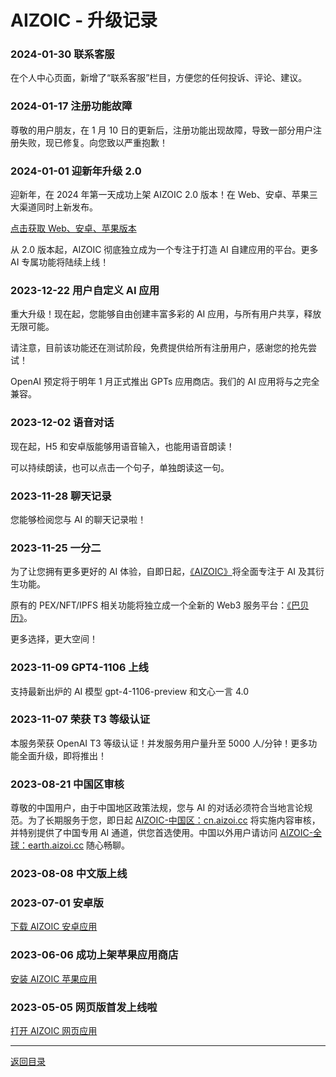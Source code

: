 # AIZOIC - 升级记录

### 2024-01-30 联系客服

在个人中心页面，新增了“联系客服”栏目，方便您的任何投诉、评论、建议。

### 2024-01-17 注册功能故障

尊敬的用户朋友，在 1 月 10 日的更新后，注册功能出现故障，导致一部分用户注册失败，现已修复。向您致以严重抱歉！

### 2024-01-01 迎新年升级 2.0

迎新年，在 2024 年第一天成功上架 AIZOIC 2.0 版本！在 Web、安卓、苹果三大渠道同时上新发布。

[点击获取 Web、安卓、苹果版本](https://u.aizoi.cc/#/pages/user-resource)

从 2.0 版本起，AIZOIC 彻底独立成为一个专注于打造 AI 自建应用的平台。更多 AI 专属功能将陆续上线！

### 2023-12-22 用户自定义 AI 应用

重大升级！现在起，您能够自由创建丰富多彩的 AI 应用，与所有用户共享，释放无限可能。

请注意，目前该功能还在测试阶段，免费提供给所有注册用户，感谢您的抢先尝试！

OpenAI 预定将于明年 1 月正式推出 GPTs 应用商店。我们的 AI 应用将与之完全兼容。

### 2023-12-02 语音对话

现在起，H5 和安卓版能够用语音输入，也能用语音朗读！

可以持续朗读，也可以点击一个句子，单独朗读这一句。

### 2023-11-28 聊天记录

您能够检阅您与 AI 的聊天记录啦！

### 2023-11-25 一分二

为了让您拥有更多更好的 AI 体验，自即日起，[《AIZOIC》](https://aizoi.cc)将全面专注于 AI 及其衍生功能。

原有的 PEX/NFT/IPFS 相关功能将独立成一个全新的 Web3 服务平台：[《巴贝历》](https://babely.cc)。

更多选择，更大空间！

### 2023-11-09 GPT4-1106 上线

支持最新出炉的 AI 模型 gpt-4-1106-preview 和文心一言 4.0

### 2023-11-07 荣获 T3 等级认证

本服务荣获 OpenAI T3 等级认证！并发服务用户量升至 5000 人/分钟！更多功能全面升级，即将推出！

### 2023-08-21 中国区审核

尊敬的中国用户，由于中国地区政策法规，您与 AI 的对话必须符合当地言论规范。为了长期服务于您，即日起 [AIZOIC-中国区：cn.aizoi.cc](https://u.cn.aizoi.cc) 将实施内容审核，并特别提供了中国专用 AI 通道，供您首选使用。中国以外用户请访问 [AIZOIC-全球：earth.aizoi.cc](https://u.earth.aizoi.cc) 随心畅聊。

### 2023-08-08 中文版上线

### 2023-07-01 安卓版

[下载 AIZOIC 安卓应用](https://u.aizoi.cc/#/pages/user-resource-detail?tagnow=android)

### 2023-06-06 成功上架苹果应用商店

[安装 AIZOIC 苹果应用](https://u.aizoi.cc/#/pages/user-resource-detail?tagnow=ios)

### 2023-05-05 网页版首发上线啦

[打开 AIZOIC 网页应用](https://u.aizoi.cc)

---

[返回目录](./README.md)
